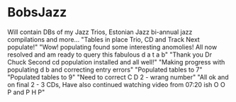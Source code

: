 # BobsJazz
Will contain DBs of my Jazz Trios, Estonian Jazz bi-annual jazz compilations and more...
"Tables in place Trio, CD and Track Next populate!"
"Wow! populating found some interesting anomolies! All now resolved and am ready to query this fabulous d a t a b"
"Thank you Dr Chuck Second cd population installed and all well!"
"Making progress with populating d b and correcting entry errors"
"Populated tables to 7"
"Populated tables to 9"
"Need to correct C D 2 - wrang number"
"All ok and on final 2 - 3 CDs, Have also continued watching video from 07:20 ish O O P and P H P" 